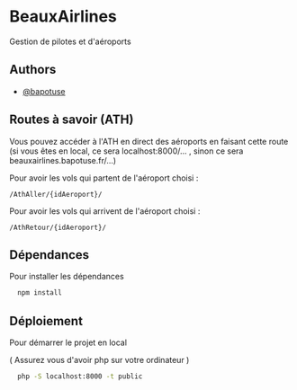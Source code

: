 
# BeauxAirlines

Gestion de pilotes et d'aéroports


## Authors

- [@bapotuse](https://www.github.com/bapotuse)


## Routes à savoir (ATH)

Vous pouvez accéder à l'ATH en direct des aéroports en faisant cette route (si vous êtes en local, ce sera localhost:8000/... , sinon ce sera beauxairlines.bapotuse.fr/...)

Pour avoir les vols qui partent de l'aéroport choisi :

``
/AthAller/{idAeroport}/
``

Pour avoir les vols qui arrivent de l'aéroport choisi : 

``
/AthRetour/{idAeroport}/
``

## Dépendances 

Pour installer les dépendances

```bash
  npm install
```

## Déploiement 

Pour démarrer le projet en local 

( Assurez vous d'avoir php sur votre ordinateur )

```bash
  php -S localhost:8000 -t public
```


